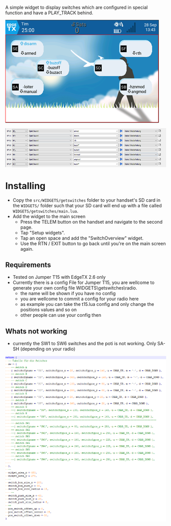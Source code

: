 A simple widget to display switches which are configured in special function and have a PLAY_TRACK behind.

![widget screenshot](doc/img/example1.png)

![config screenshot](doc/img/config.png)

# Installing
* Copy the `src/WIDGETS/getswitches` folder to your handset's SD card in the `WIDGETS/` folder such that your SD card will end up with a file called `WIDGETS/getswitches/main.lua`.
* Add the widget to the main screen
  * Press the TELEM button on the handset and navigate to the second page.
  * Tap "Setup widgets".
  * Tap an open space and add the "SwitchOverview" widget.
  * Use the RTN / EXIT button to go back until you're on the main screen again.

## Requirements
* Tested on Jumper T15 with EdgeTX 2.6 only
* Currently there is a config File for Jumper T15, you are wellcome to generate your own config file WIDGETS\getswitches\radio.
  * the name will be shown if you have no config
  * you are wellcome to commit a config for your radio here
  * as example you can take the t15.lua config and only change the positions values and so on
  * other people can use your config then
  
## Whats not working
* currently the SW1 to SW6 switches and the poti is not working. Only SA-SH (depending on your radio)
  
![t15 config screenshot](doc/img/t15_config.png)